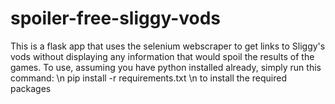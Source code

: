 # spoiler-free-sliggy-vods
This is a flask app that uses the selenium webscraper to get links to Sliggy's vods without displaying any information that would spoil the results of the games.
To use, assuming you have python installed already, simply run this command: \n
pip install -r requirements.txt \n
to install the required packages
